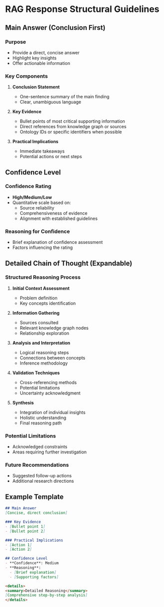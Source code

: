 # RAG Response Structural Guidelines

## Main Answer (Conclusion First)

### Purpose
- Provide a direct, concise answer
- Highlight key insights
- Offer actionable information

### Key Components
1. **Conclusion Statement**
   - One-sentence summary of the main finding
   - Clear, unambiguous language

2. **Key Evidence**
   - Bullet points of most critical supporting information
   - Direct references from knowledge graph or sources
   - Ontology IDs or specific identifiers when possible

3. **Practical Implications**
   - Immediate takeaways
   - Potential actions or next steps

## Confidence Level

### Confidence Rating
- **High/Medium/Low**
- Quantitative scale based on:
  - Source reliability
  - Comprehensiveness of evidence
  - Alignment with established guidelines

### Reasoning for Confidence
- Brief explanation of confidence assessment
- Factors influencing the rating

## Detailed Chain of Thought (Expandable)

### Structured Reasoning Process
1. **Initial Context Assessment**
   - Problem definition
   - Key concepts identification

2. **Information Gathering**
   - Sources consulted
   - Relevant knowledge graph nodes
   - Relationship exploration

3. **Analysis and Interpretation**
   - Logical reasoning steps
   - Connections between concepts
   - Inference methodology

4. **Validation Techniques**
   - Cross-referencing methods
   - Potential limitations
   - Uncertainty acknowledgment

5. **Synthesis**
   - Integration of individual insights
   - Holistic understanding
   - Final reasoning path

### Potential Limitations
- Acknowledged constraints
- Areas requiring further investigation

### Future Recommendations
- Suggested follow-up actions
- Additional research directions

## Example Template

```markdown
## Main Answer
[Concise, direct conclusion]

### Key Evidence
- [Bullet point 1]
- [Bullet point 2]

### Practical Implications
- [Action 1]
- [Action 2]

## Confidence Level
- **Confidence**: Medium
- **Reasoning**: 
  - [Brief explanation]
  - [Supporting factors]

<details>
<summary>Detailed Reasoning</summary>
[Comprehensive step-by-step analysis]
</details>
